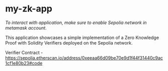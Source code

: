 # my-zk-app

*To interact with application, make sure to enable Sepolia network in metamask account.*

This application showcases a simple implementation of a Zero Knowledge Proof with Solidity Verifiers deployed on the Sepolia network. 


Verifier Contract - https://sepolia.etherscan.io/address/0xeeaa66d09be70e9d1f44f31440c9ac1cf1e80b23#code 